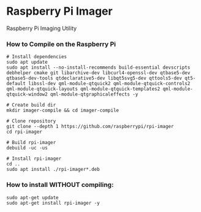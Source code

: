 # Raspberry Pi Imager
Raspberry Pi Imaging Utility

### How to Compile on the Raspberry Pi
```
# Install dependencies
sudo apt update
sudo apt install --no-install-recommends build-essential devscripts debhelper cmake git libarchive-dev libcurl4-openssl-dev qtbase5-dev qtbase5-dev-tools qtdeclarative5-dev libqt5svg5-dev qttools5-dev qt5-default libssl-dev qml-module-qtquick2 qml-module-qtquick-controls2 qml-module-qtquick-layouts qml-module-qtquick-templates2 qml-module-qtquick-window2 qml-module-qtgraphicaleffects -y

# Create build dir
mkdir imager-compile && cd imager-compile

# Clone repository
git clone --depth 1 https://github.com/raspberrypi/rpi-imager
cd rpi-imager

# Build rpi-imager
debuild -uc -us

# Install rpi-imager
cd ..
sudo apt install ./rpi-imager*.deb
```

### How to install WITHOUT compiling:
```
sudo apt-get update
sudo apt-get install rpi-imager -y
```
